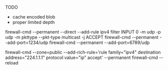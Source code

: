 TODO

* cache encoded blob
* proper limited depth

firewall-cmd --permanent --direct --add-rule ipv4 filter INPUT 0 -m udp -p udp -m pkttype --pkt-type multicast -j ACCEPT
firewall-cmd --permanent --add-port=1234/udp
firewall-cmd --permanent --add-port=6789/udp

firewall-cmd --zone=public --add-rich-rule='rule family="ipv4" destination address="224.1.1.1" protocol value="ip" accept' --permanent
firewall-cmd --reload
